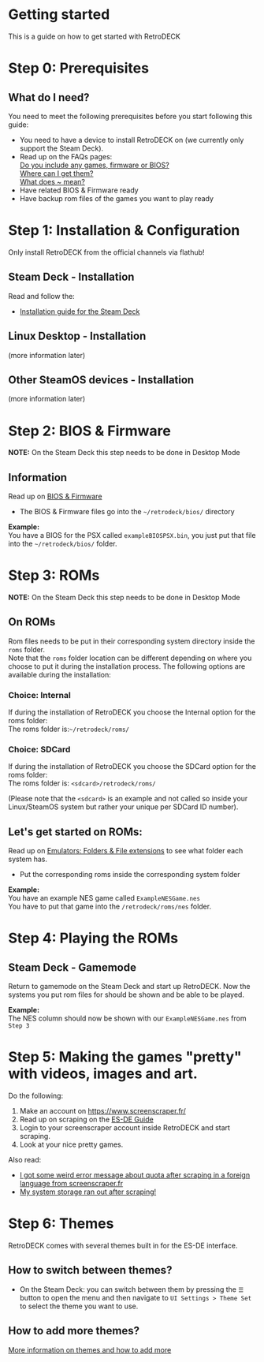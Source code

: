 # Getting started 

This is a guide on how to get started with RetroDECK

# Step 0: Prerequisites

## What do I need?
You need to meet the following prerequisites before you start following this guide:

* You need to have a device to install RetroDECK on (we currently only support the Steam Deck).
* Read up on the FAQs pages: <br>
[Do you include any games, firmware or BIOS?](https://github.com/XargonWan/RetroDECK/wiki/FAQs-Frequently-asked-questions#do-you-include-any-games-firmware-or-bios)<br>
[Where can I get them?](https://github.com/XargonWan/RetroDECK/wiki/FAQs-Frequently-asked-questions#can-you-at-least-point-me-towards-where-i-can-get-them)<br>
[What does ~ mean?](https://github.com/XargonWan/RetroDECK/wiki/FAQs-Frequently-asked-questions#i-see--refereed-in-documentation-and-examples-what-does-it-mean)
* Have related BIOS & Firmware ready
* Have backup rom files of the games you want to play ready

# Step 1: Installation & Configuration
Only install RetroDECK from the official channels via flathub! 

## Steam Deck - Installation<br>
Read and follow the:

* [Installation guide for the Steam Deck](https://github.com/XargonWan/RetroDECK/wiki/Steam-Deck-Installation-and-updates)<br>

## Linux Desktop - Installation<br>

(more information later)


## Other SteamOS devices - Installation<br>

(more information later)

# Step 2: BIOS & Firmware

**NOTE:** On the Steam Deck this step needs to be done in Desktop Mode

## Information
Read up on [BIOS & Firmware](https://github.com/XargonWan/RetroDECK/wiki/BIOS-and-Firmware)

* The BIOS & Firmware files go into the `~/retrodeck/bios/` directory <br>


**Example:**<br>
You have a BIOS for the PSX called `exampleBIOSPSX.bin`, you just put that file into the `~/retrodeck/bios/` folder.

# Step 3: ROMs 

**NOTE:** On the Steam Deck this step needs to be done in Desktop Mode

## On ROMs

Rom files needs to be put in their corresponding system directory inside the `roms` folder.<br>
Note that the `roms` folder location can be different depending on where you choose to put it during the installation process. The following options are available during the installation:

### **Choice: Internal**<br>
If during the installation of RetroDECK you choose the Internal option for the roms folder:<br>
The roms folder is:`~/retrodeck/roms/` 

### **Choice: SDCard**<br>
If during the installation of RetroDECK you choose the SDCard option for the roms folder:<br>
The roms folder is: `<sdcard>/retrodeck/roms/`<br>

(Please note that the `<sdcard>` is an example and not called so inside your Linux/SteamOS system but rather your unique per SDCard ID number).<br>


## Let's get started on ROMs:

Read up on [Emulators: Folders & File extensions](https://github.com/XargonWan/RetroDECK/wiki/Emulators-Folders-&-File-extensions) to see what folder each system has. 
* Put the corresponding roms inside the corresponding system folder

**Example:**<br>
You have an example NES game called `ExampleNESGame.nes` <br>
You have to put that game into the `/retrodeck/roms/nes` folder.

# Step 4: Playing the ROMs

## Steam Deck - Gamemode
Return to gamemode on the Steam Deck and start up RetroDECK. Now the systems you put rom files for should be shown and be able to be played. 

**Example:**<br>
The NES column should now be shown with our `ExampleNESGame.nes` from `Step 3`

# Step 5: Making the games "pretty" with videos, images and art.

Do the following:
1. Make an account on https://www.screenscraper.fr/
2. Read up on scraping on the [ES-DE Guide](https://github.com/XargonWan/RetroDECK/wiki/EmulationStation-DE-User-Guide#scraping-and-editing-roms-metadata-images-etc)
3. Login to your screenscraper account inside RetroDECK and start scraping. 
4. Look at your nice pretty games.

Also read:
* [I got some weird error message about quota after scraping in a foreign language from screenscraper.fr](https://github.com/XargonWan/RetroDECK/wiki/FAQs-Frequently-asked-questions#i-got-some-weird-error-message-about-quota-after-scraping-in-a-foreign-language-from-screenscraperfr)
* [My system storage ran out after scraping!](https://github.com/XargonWan/RetroDECK/wiki/FAQs-Frequently-asked-questions#my-system-storage-ran-out-after-scraping) 

# Step 6: Themes 
RetroDECK comes with several themes built in for the ES-DE interface.

## How to switch between themes?
* On the Steam Deck: you can switch between them by pressing the `☰` button to open the menu and then navigate to `UI Settings > Theme Set` to select the theme you want to use. 

## How to add more themes?
[More information on themes and how to add more](https://github.com/XargonWan/RetroDECK/wiki/EmulationStation-DE-Themes)

